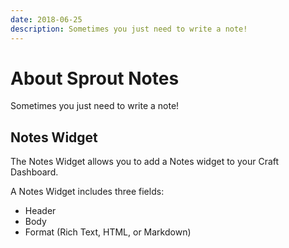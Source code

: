 ```yaml
---
date: 2018-06-25
description: Sometimes you just need to write a note!
---
```


# About Sprout Notes

Sometimes you just need to write a note!

## Notes Widget

The Notes Widget allows you to add a Notes widget to your Craft Dashboard.  

A Notes Widget includes three fields:

- Header
- Body 
- Format (Rich Text, HTML, or Markdown)
